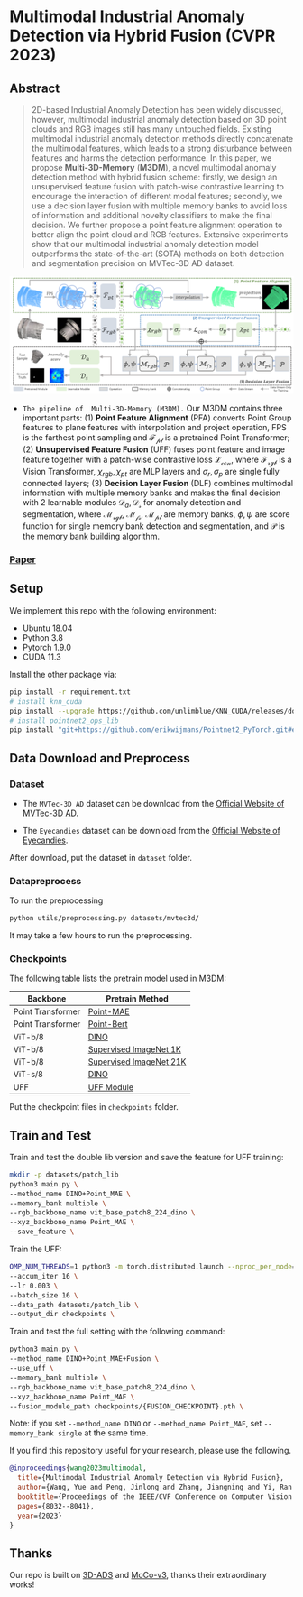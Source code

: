 # Multimodal Industrial Anomaly Detection via Hybrid Fusion (CVPR 2023)

## Abstract
> 2D-based Industrial Anomaly Detection has been widely discussed, however, multimodal industrial anomaly detection based on 3D point clouds and RGB images still has many untouched fields. Existing multimodal industrial anomaly detection methods directly concatenate the multimodal features, which leads to a strong disturbance between features and harms the detection performance. In this paper, we propose **Multi-3D-Memory** (**M3DM**), a novel multimodal anomaly detection method with hybrid fusion scheme: firstly, we design an unsupervised feature fusion with patch-wise contrastive learning to encourage the interaction of different modal features; secondly, we use a decision layer fusion with multiple memory banks to avoid loss of information and additional novelty classifiers to make the final decision. We further propose a point feature alignment operation to better align the point cloud and RGB features. Extensive experiments show that our multimodal industrial anomaly detection model outperforms the state-of-the-art (SOTA) methods on both detection and segmentation precision on  MVTec-3D AD dataset.

![piplien](figures/pipeline.png)
- `The pipeline of  Multi-3D-Memory (M3DM).` Our M3DM contains three important parts: (1) **Point Feature Alignment** (PFA) converts Point Group features to plane features with interpolation and project operation, $\text{FPS}$ is the farthest point sampling and $\mathcal{F_{pt}}$ is a pretrained Point Transformer; (2) **Unsupervised Feature Fusion** (UFF) fuses point feature and image feature together with a patch-wise contrastive loss $\mathcal{L_{con}}$, where $\mathcal{F_{rgb}}$ is a Vision Transformer, $\chi_{rgb},\chi_{pt}$ are MLP layers and $\sigma_r, \sigma_p$ are single fully connected layers; (3) **Decision Layer Fusion** (DLF) combines multimodal information with multiple memory banks and makes the final decision with 2 learnable modules $\mathcal D_a, \mathcal{D_s}$ for anomaly detection and segmentation, where $\mathcal{M_{rgb}}$, $\mathcal{M_{fs}}$, $\mathcal{M_{pt}}$ are memory banks, $\phi, \psi$ are score function for single memory bank detection and segmentation, and  $\mathcal{P}$ is the memory bank building algorithm.

### [Paper](https://arxiv.org/pdf/2303.00601.pdf)

## Setup

We implement this repo with the following environment:
- Ubuntu 18.04
- Python 3.8
- Pytorch 1.9.0
- CUDA 11.3

Install the other package via:

``` bash
pip install -r requirement.txt
# install knn_cuda
pip install --upgrade https://github.com/unlimblue/KNN_CUDA/releases/download/0.2/KNN_CUDA-0.2-py3-none-any.whl
# install pointnet2_ops_lib
pip install "git+https://github.com/erikwijmans/Pointnet2_PyTorch.git#egg=pointnet2_ops&subdirectory=pointnet2_ops_lib"
```

## Data Download and Preprocess

### Dataset

- The `MVTec-3D AD` dataset can be download from the [Official Website of MVTec-3D AD](https://www.mvtec.com/company/research/datasets/mvtec-3d-ad). 

- The `Eyecandies` dataset can be download from the [Official Website of Eyecandies](https://eyecan-ai.github.io/eyecandies/). 

After download, put the dataset in `dataset` folder.

### Datapreprocess


To run the preprocessing 
```bash
python utils/preprocessing.py datasets/mvtec3d/
```

It may take a few hours to run the preprocessing. 

### Checkpoints

The following table lists the pretrain model used in M3DM:

| Backbone          | Pretrain Method                                                                                                                                                                 |
| ----------------- | ------------------------------------------------------------------------------------------------------------------------------------------------------------------------------- |
| Point Transformer | [Point-MAE](https://drive.google.com/file/d/1-wlRIz0GM8o6BuPTJz4kTt6c_z1Gh6LX/view?usp=sharing)                                                                                       |
| Point Transformer | [Point-Bert](https://cloud.tsinghua.edu.cn/f/202b29805eea45d7be92/?dl=1)                                                                                                        |
| ViT-b/8           | [DINO](https://drive.google.com/file/d/17s6lwfxwG_nf1td6LXunL-LjRaX67iyK/view?usp=sharing)                                                                                   |
| ViT-b/8           | [Supervised ImageNet 1K](https://storage.googleapis.com/vit_models/augreg/B_8-i21k-300ep-lr_0.001-aug_medium1-wd_0.1-do_0.0-sd_0.0--imagenet2012-steps_20k-lr_0.01-res_224.npz) |
| ViT-b/8           | [Supervised ImageNet 21K](https://storage.googleapis.com/vit_models/augreg/B_8-i21k-300ep-lr_0.001-aug_medium1-wd_0.1-do_0.0-sd_0.0.npz)                                        |
| ViT-s/8           | [DINO](https://dl.fbaipublicfiles.com/dino/dino_deitsmall8_pretrain/dino_deitsmall8_pretrain.pth)                                                                               |
| UFF                | [UFF Module](https://drive.google.com/file/d/1Z2AkfPqenJEv-IdWhVdRcvVQAsJC4DxW/view?usp=sharing)                                                                               |

Put the checkpoint files in `checkpoints` folder.

## Train and Test

Train and test the double lib version and save the feature for UFF training:

```bash
mkdir -p datasets/patch_lib
python3 main.py \
--method_name DINO+Point_MAE \
--memory_bank multiple \
--rgb_backbone_name vit_base_patch8_224_dino \
--xyz_backbone_name Point_MAE \
--save_feature \
```

Train the UFF:

```bash
OMP_NUM_THREADS=1 python3 -m torch.distributed.launch --nproc_per_node=1 fusion_pretrain.py    \
--accum_iter 16 \
--lr 0.003 \
--batch_size 16 \
--data_path datasets/patch_lib \
--output_dir checkpoints \
```

Train and test the full setting with the following command:

```bash
python3 main.py \
--method_name DINO+Point_MAE+Fusion \
--use_uff \
--memory_bank multiple \
--rgb_backbone_name vit_base_patch8_224_dino \
--xyz_backbone_name Point_MAE \
--fusion_module_path checkpoints/{FUSION_CHECKPOINT}.pth \
```

Note: if you set `--method_name DINO` or `--method_name Point_MAE`, set `--memory_bank single` at the same time. 



If you find this repository useful for your research, please use the following.

```bibtex
@inproceedings{wang2023multimodal,
  title={Multimodal Industrial Anomaly Detection via Hybrid Fusion},
  author={Wang, Yue and Peng, Jinlong and Zhang, Jiangning and Yi, Ran and Wang, Yabiao and Wang, Chengjie},
  booktitle={Proceedings of the IEEE/CVF Conference on Computer Vision and Pattern Recognition},
  pages={8032--8041},
  year={2023}
}
```

## Thanks

Our repo is built on [3D-ADS](https://github.com/eliahuhorwitz/3D-ADS) and [MoCo-v3](https://github.com/facebookresearch/moco-v3), thanks their extraordinary works!
